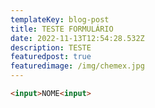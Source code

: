 ```yaml
---
templateKey: blog-post
title: TESTE FORMULÁRIO
date: 2022-11-13T12:54:28.532Z
description: TESTE
featuredpost: true
featuredimage: /img/chemex.jpg
---
```



```html
<input>NOME<input>
```